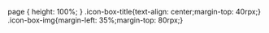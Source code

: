 page
{
  height: 100%;
}
.icon-box-title{text-align: center;margin-top: 40rpx;}
.icon-box-img{margin-left: 35%;margin-top: 80rpx;}
